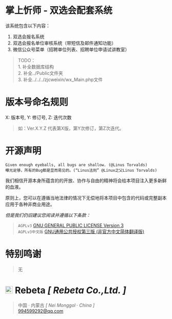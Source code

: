 # 掌上忻师 - 双选会配套系统 #

该系统包含以下内容：

1. 双选会报名系统
2. 双选会报名单位审核系统（带短信及邮件通知功能）
3. 微信公众号菜单（招聘单位列表、招聘单位申请试讲教室）

> TODO：
<br> 1. 补全数据库结构
<br> 2. 补全../Public文件夹
<br> 3. 补全../../../zjcweixin/wx_Main.php文件

# 版本号命名规则 #

X: 版本号, Y: 修订号, Z: 迭代次数

> 如：Ver.X.Y.Z 代表第X版，第Y次修订，第Z次迭代。

# 开源声明 #

	Given enough eyeballs, all bugs are shallow. (@Linus Torvalds)
	曝光足够，所有的Bug都是显而易见的。(“Linus法则” @Linux之父Linus Torvalds)

我们相信开源本身所蕴含的的开放、协作与自由的精神将会给本项目注入更多新鲜的血液。

原则上，您可以在遵循当地法律的情况下无偿地将本项目中包含的代码或完整副本应用于各种非商业用途。

*但是我们仍旧建议您阅读并遵循以下条款：*

>`AGPLv3` [GNU GENERAL PUBLIC LICENSE Version 3](https://github.com/ShadowWaIker/zsxs/blob/master/License)
<br>`AGPLv3中文版` [GNU通用公共授权第三版 (非官方中文简体翻译版)](https://github.com/ShadowWaIker/zsxs/blob/master/License_Zh)

# 特别鸣谢 #
> 无

# <img src="http://www.rebeta.cn/favicon.ico" alt="LOGO" width="23px"> Rebeta *[ Rebeta Co.,Ltd. ]* #
> 中国 · 内蒙古 *[ Nei Monggol · China ]*
<br> 994599292@qq.com